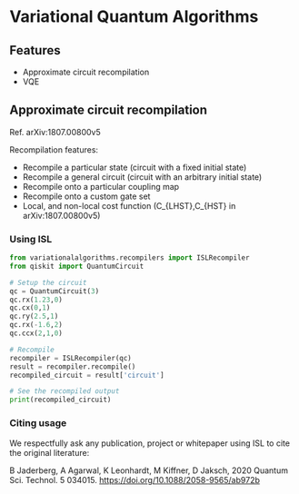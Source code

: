 # Variational Quantum Algorithms

## Features
- Approximate circuit recompilation
- VQE

## Approximate circuit recompilation
Ref. arXiv:1807.00800v5

Recompilation features:
- Recompile a particular state (circuit with a fixed initial state)
- Recompile a general circuit (circuit with an arbitrary initial state)
- Recompile onto a particular coupling map
- Recompile onto a custom gate set
- Local, and non-local cost function (C_{LHST},C_{HST} in arXiv:1807.00800v5)

### Using ISL
```python
from variationalalgorithms.recompilers import ISLRecompiler
from qiskit import QuantumCircuit

# Setup the circuit
qc = QuantumCircuit(3)
qc.rx(1.23,0)
qc.cx(0,1)
qc.ry(2.5,1)
qc.rx(-1.6,2)
qc.ccx(2,1,0)

# Recompile
recompiler = ISLRecompiler(qc)
result = recompiler.recompile()
recompiled_circuit = result['circuit']

# See the recompiled output
print(recompiled_circuit)
```

### Citing usage

We respectfully ask any publication, project or whitepaper using ISL to cite the original literature:

B Jaderberg, A Agarwal, K Leonhardt, M Kiffner, D Jaksch, 2020 Quantum Sci. Technol. 5 034015.
https://doi.org/10.1088/2058-9565/ab972b

